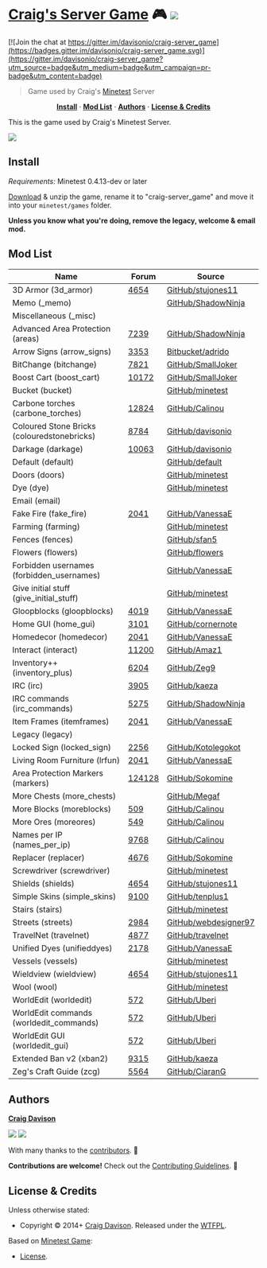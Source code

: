 # [Craig's Server Game](https://davison.io/minetest/craig-server_game) :video_game: [![](https://img.shields.io/travis/davisonio/craig-server_game.svg?style=flat-square)](https://travis-ci.org/davisonio/craig-server_game)

[![Join the chat at https://gitter.im/davisonio/craig-server_game](https://badges.gitter.im/davisonio/craig-server_game.svg)](https://gitter.im/davisonio/craig-server_game?utm_source=badge&utm_medium=badge&utm_campaign=pr-badge&utm_content=badge)

> Game used by Craig's [Minetest](http://www.minetest.net) Server

<p align="center">
<b><a href="#install">Install</a></b>
·
<b><a href="#mod-list">Mod List</a></b>
·
<b><a href="#authors">Authors</a></b>
·
<b><a href="#license--credits">License & Credits</a></b>
</p>

This is the game used by Craig's Minetest Server.

![](https://davison.io/assets/img/minetest-craig-server_game-screenshot.jpg)

## Install

*Requirements:* Minetest 0.4.13-dev or later

[Download](https://github.com/davisonio/craig-server_game/archive/master.zip) & unzip the game, rename it to "craig-server_game" and move it into your `minetest/games` folder.

**Unless you know what you're doing, remove the legacy, welcome & email mod.**

## Mod List

| Name                                      | Forum | Source |
|-------------------------------------------|-------|--------|
|3D Armor (3d_armor)                       |[4654](https://forum.minetest.net/viewtopic.php?id=4654)|[GitHub/stujones11](https://github.com/stujones11/minetest-3d_armor/tree/master/3d_armor)|
|Memo (_memo)                               ||[GitHub/ShadowNinja](https://github.com/ShadowNinja/memo)|
|Miscellaneous (_misc)                      |||
|Advanced Area Protection (areas)           |[7239](https://forum.minetest.net/viewtopic.php?id=7239)|[GitHub/ShadowNinja](https://github.com/ShadowNinja/areas)|
|Arrow Signs (arrow_signs)                  |[3353](https://forum.minetest.net/viewtopic.php?id=3353)|[Bitbucket/adrido](https://bitbucket.org/adrido/arrow_signs)|
|BitChange (bitchange)                      |[7821](https://forum.minetest.net/viewtopic.php?id=7821)|[GitHub/SmallJoker](https://github.com/SmallJoker/bitchange)|
|Boost Cart (boost_cart)                    |[10172](https://forum.minetest.net/viewtopic.php?id=10172)|[GitHub/SmallJoker](https://github.com/SmallJoker/boost_cart)|
|Bucket (bucket)                            ||[GitHub/minetest](https://github.com/minetest/minetest_game/tree/master/mods/bucket)|
|Carbone torches (carbone_torches)|[12824](https://forum.minetest.net/viewtopic.php?id=12824)|[GitHub/Calinou](https://github.com/Calinou/carbone-ng/tree/master/mods/carbone_torches)|
|Coloured Stone Bricks (colouredstonebricks)|[8784](https://forum.minetest.net/viewtopic.php?id=8784)|[GitHub/davisonio](https://github.com/davisonio/colouredstonebricks)|
|Darkage (darkage)                          |[10063](https://forum.minetest.net/viewtopic.php?id=10063)|[GitHub/davisonio](https://github.com/davisonio/darkage)|
|Default (default)                          ||[GitHub/default](https://github.com/minetest/minetest_game/tree/master/mods/default)|
|Doors (doors)                              ||[GitHub/minetest](https://github.com/minetest/minetest_game/tree/master/mods/doors)|
|Dye (dye)                                  ||[GitHub/minetest](https://github.com/minetest/minetest_game/tree/master/mods/dye)|
|Email (email)           					|||
|Fake Fire (fake_fire)                      |[2041](https://forum.minetest.net/viewtopic.php?id=2041)|[GitHub/VanessaE](https://github.com/VanessaE/homedecor_modpack/tree/master/fake_fire)|
|Farming (farming)                          ||[GitHub/minetest](https://github.com/minetest/minetest_game/tree/master/mods/farming)|
|Fences (fences)                            ||[GitHub/sfan5](https://github.com/sfan5/minetest_game/tree/fences/mods/fences)|
|Flowers (flowers)                          ||[GitHub/flowers](https://github.com/minetest/minetest_game/tree/master/mods/flowers)|
|Forbidden usernames (forbidden_usernames)  ||[GitHub/VanessaE](https://github.com/VanessaE/forbidden_usernames)|
|Give initial stuff (give_initial_stuff)    ||[GitHub/minetest](https://github.com/minetest/minetest_game/tree/master/mods/give_initial_stuff)|
|Gloopblocks (gloopblocks)                  |[4019](https://forum.minetest.net/viewtopic.php?id=4019)|[GitHub/VanessaE](https://github.com/VanessaE/gloopblocks)|
|Home GUI (home_gui)                        |[3101](https://forum.minetest.net/viewtopic.php?id=3101)|[GitHub/cornernote](https://github.com/cornernote/minetest-home_gui)|
|Homedecor (homedecor)                      |[2041](https://forum.minetest.net/viewtopic.php?id=2041)|[GitHub/VanessaE](https://github.com/VanessaE/homedecor_modpack/tree/master/homedecor)|
|Interact (interact)               |[11200](https://forum.minetest.net/viewtopic.php?id=11200)|[GitHub/Amaz1](https://github.com/Amaz1/interact)|
|Inventory++ (inventory_plus)               |[6204](https://forum.minetest.net/viewtopic.php?id=6204)|[GitHub/Zeg9](https://github.com/Zeg9/minetest-inventory_plus)|
|IRC (irc)             						|[3905](https://forum.minetest.net/viewtopic.php?id=3905)|[GitHub/kaeza](https://github.com/kaeza/minetest-irc)|
|IRC commands (irc_commands)             	|[5275](https://forum.minetest.net/viewtopic.php?id=5275)|[GitHub/ShadowNinja](https://github.com/ShadowNinja/minetest-irc_commands)|
|Item Frames (itemframes)                   |[2041](https://forum.minetest.net/viewtopic.php?id=2041)|[GitHub/VanessaE](https://github.com/VanessaE/homedecor_modpack/tree/master/itemframes)|
|Legacy (legacy)                            |||
|Locked Sign (locked_sign)                  |[2256](https://forum.minetest.net/viewtopic.php?id=2256)|[GitHub/Kotolegokot](https://github.com/Kotolegokot/minetest-mod-locked_sign)|
|Living Room Furniture (lrfun)              |[2041](https://forum.minetest.net/viewtopic.php?id=2041)|[GitHub/VanessaE](https://github.com/VanessaE/homedecor_modpack/tree/master/lrfurn)|
|Area Protection Markers (markers)          |[124128](https://forum.minetest.net/viewtopic.php?id=124128)|[GitHub/Sokomine](https://github.com/Sokomine/markers)|
|More Chests (more_chests)                  ||[GitHub/Megaf](https://github.com/Megaf/more_chests)|
|More Blocks (moreblocks)                   |[509](https://forum.minetest.net/viewtopic.php?id=509)|[GitHub/Calinou](https://github.com/Calinou/moreblocks)|
|More Ores (moreores)                       |[549](https://forum.minetest.net/viewtopic.php?id=549)|[GitHub/Calinou](https://github.com/Calinou/moreores)|
|Names per IP (names_per_ip)                |[9768](https://forum.minetest.net/viewtopic.php?id=9768)|[GitHub/Calinou](https://github.com/Calinou/carbone/tree/master/mods/names_per_ip)|
|Replacer (replacer)                        |[4676](https://forum.minetest.net/viewtopic.php?id=4676)|[GitHub/Sokomine](https://github.com/Sokomine/replacer)|
|Screwdriver (screwdriver)                  ||[GitHub/minetest](https://github.com/minetest/minetest_game/tree/master/mods/screwdriver)|
|Shields (shields)                          |[4654](https://forum.minetest.net/viewtopic.php?id=4654)|[GitHub/stujones11](https://github.com/stujones11/minetest-3d_armor/tree/master/shields)|
|Simple Skins (simple_skins)                |[9100](https://forum.minetest.net/viewtopic.php?id=9100)|[GitHub/tenplus1](https://github.com/tenplus1/simple_skins)|
|Stairs (stairs)                            ||[GitHub/minetest](https://github.com/minetest/minetest_game/tree/master/mods/stairs)|
|Streets (streets)                          |[2984](https://forum.minetest.net/viewtopic.php?id=2984)|[GitHub/webdesigner97](https://github.com/webdesigner97/streets)|
|TravelNet (travelnet)                      |[4877](https://forum.minetest.net/viewtopic.php?id=4877)|[GitHub/travelnet](https://github.com/Sokomine/travelnet)|
|Unified Dyes (unifieddyes)                 |[2178](https://forum.minetest.net/viewtopic.php?id=2178)|[GitHub/VanessaE](https://github.com/VanessaE/unifieddyes)|
|Vessels (vessels)                          ||[GitHub/minetest](https://github.com/minetest/minetest_game/tree/master/mods/vessels)|
|Wieldview (wieldview)                      |[4654](https://forum.minetest.net/viewtopic.php?id=4654)|[GitHub/stujones11](https://github.com/stujones11/minetest-3d_armor/tree/master/wieldview)|
|Wool (wool)                                ||[GitHub/minetest](https://github.com/minetest/minetest_game/tree/master/mods/wool)|
|WorldEdit (worldedit)                      |[572](https://forum.minetest.net/viewtopic.php?id=572)|[GitHub/Uberi](https://github.com/Uberi/Minetest-WorldEdit/tree/master/worldedit)|
|WorldEdit commands (worldedit_commands)    |[572](https://forum.minetest.net/viewtopic.php?id=572)|[GitHub/Uberi](https://github.com/Uberi/Minetest-WorldEdit/tree/master/worldedit_commands)|
|WorldEdit GUI (worldedit_gui)              |[572](https://forum.minetest.net/viewtopic.php?id=572)|[GitHub/Uberi](https://github.com/Uberi/Minetest-WorldEdit/tree/master/worldedit_gui)|
|Extended Ban v2 (xban2)                    |[9315](https://forum.minetest.net/viewtopic.php?id=9315)|[GitHub/kaeza](https://github.com/kaeza/minetest-xban2)|
|Zeg's Craft Guide (zcg)                    |[5564](https://forum.minetest.net/viewtopic.php?id=5564)|[GitHub/CiaranG](https://github.com/CiaranG/minetest-zcg)|

## Authors

**[Craig Davison](https://davison.io)**

[![](https://img.shields.io/github/followers/davisonio.svg?style=social&label=Follow%20davisonio)](https://github.com/davisonio) [![](https://img.shields.io/twitter/follow/davisonio.svg?style=social)](https://twitter.com/davisonio)

With many thanks to the [contributors](https://github.com/davisonio/craig-server_game/graphs/contributors). :clap:

**Contributions are welcome!** Check out the [Contributing Guidelines](https://github.com/davisonio/craig-server_game/blob/master/CONTRIBUTING.md). :raised_hands:

## License & Credits

Unless otherwise stated:

- Copyright © 2014+ [Craig Davison](https://davison.io). Released under the [WTFPL](http://www.wtfpl.net/txt/copying/).

Based on [Minetest Game](https://github.com/minetest/minetest_game):

- [License](https://github.com/minetest/minetest_game/blob/master/README.txt).
